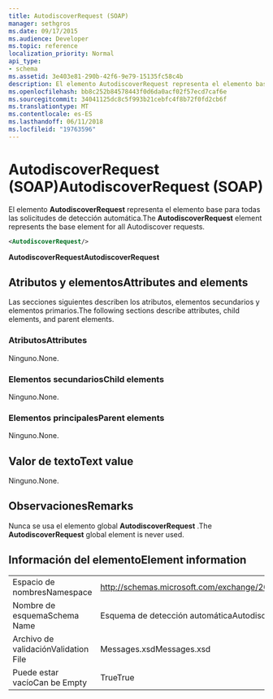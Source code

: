 ```yaml
---
title: AutodiscoverRequest (SOAP)
manager: sethgros
ms.date: 09/17/2015
ms.audience: Developer
ms.topic: reference
localization_priority: Normal
api_type:
- schema
ms.assetid: 3e403e81-290b-42f6-9e79-15135fc58c4b
description: El elemento AutodiscoverRequest representa el elemento base para todas las solicitudes de detección automática.
ms.openlocfilehash: bb8c252b84578443f0d6da0acf02f57ecd7caf6e
ms.sourcegitcommit: 34041125dc8c5f993b21cebfc4f8b72f0fd2cb6f
ms.translationtype: MT
ms.contentlocale: es-ES
ms.lasthandoff: 06/11/2018
ms.locfileid: "19763596"
---
```

# <a name="autodiscoverrequest-soap"></a><span data-ttu-id="ae419-103">AutodiscoverRequest (SOAP)</span><span class="sxs-lookup"><span data-stu-id="ae419-103">AutodiscoverRequest (SOAP)</span></span>

<span data-ttu-id="ae419-104">El elemento **AutodiscoverRequest** representa el elemento base para todas las solicitudes de detección automática.</span><span class="sxs-lookup"><span data-stu-id="ae419-104">The **AutodiscoverRequest** element represents the base element for all Autodiscover requests.</span></span> 
  
```XML
<AutodiscoverRequest/>
```

 <span data-ttu-id="ae419-105">**AutodiscoverRequest**</span><span class="sxs-lookup"><span data-stu-id="ae419-105">**AutodiscoverRequest**</span></span>
## <a name="attributes-and-elements"></a><span data-ttu-id="ae419-106">Atributos y elementos</span><span class="sxs-lookup"><span data-stu-id="ae419-106">Attributes and elements</span></span>

<span data-ttu-id="ae419-107">Las secciones siguientes describen los atributos, elementos secundarios y elementos primarios.</span><span class="sxs-lookup"><span data-stu-id="ae419-107">The following sections describe attributes, child elements, and parent elements.</span></span>
  
### <a name="attributes"></a><span data-ttu-id="ae419-108">Atributos</span><span class="sxs-lookup"><span data-stu-id="ae419-108">Attributes</span></span>

<span data-ttu-id="ae419-109">Ninguno.</span><span class="sxs-lookup"><span data-stu-id="ae419-109">None.</span></span>
  
### <a name="child-elements"></a><span data-ttu-id="ae419-110">Elementos secundarios</span><span class="sxs-lookup"><span data-stu-id="ae419-110">Child elements</span></span>

<span data-ttu-id="ae419-111">Ninguno.</span><span class="sxs-lookup"><span data-stu-id="ae419-111">None.</span></span>
  
### <a name="parent-elements"></a><span data-ttu-id="ae419-112">Elementos principales</span><span class="sxs-lookup"><span data-stu-id="ae419-112">Parent elements</span></span>

<span data-ttu-id="ae419-113">Ninguno.</span><span class="sxs-lookup"><span data-stu-id="ae419-113">None.</span></span>
  
## <a name="text-value"></a><span data-ttu-id="ae419-114">Valor de texto</span><span class="sxs-lookup"><span data-stu-id="ae419-114">Text value</span></span>

<span data-ttu-id="ae419-115">Ninguno.</span><span class="sxs-lookup"><span data-stu-id="ae419-115">None.</span></span>
  
## <a name="remarks"></a><span data-ttu-id="ae419-116">Observaciones</span><span class="sxs-lookup"><span data-stu-id="ae419-116">Remarks</span></span>

<span data-ttu-id="ae419-117">Nunca se usa el elemento global **AutodiscoverRequest** .</span><span class="sxs-lookup"><span data-stu-id="ae419-117">The **AutodiscoverRequest** global element is never used.</span></span> 
  
## <a name="element-information"></a><span data-ttu-id="ae419-118">Información del elemento</span><span class="sxs-lookup"><span data-stu-id="ae419-118">Element information</span></span>

|||
|:-----|:-----|
|<span data-ttu-id="ae419-119">Espacio de nombres</span><span class="sxs-lookup"><span data-stu-id="ae419-119">Namespace</span></span>  <br/> |http://schemas.microsoft.com/exchange/2010/Autodiscover  <br/> |
|<span data-ttu-id="ae419-120">Nombre de esquema</span><span class="sxs-lookup"><span data-stu-id="ae419-120">Schema Name</span></span>  <br/> |<span data-ttu-id="ae419-121">Esquema de detección automática</span><span class="sxs-lookup"><span data-stu-id="ae419-121">Autodiscover schema</span></span>  <br/> |
|<span data-ttu-id="ae419-122">Archivo de validación</span><span class="sxs-lookup"><span data-stu-id="ae419-122">Validation File</span></span>  <br/> |<span data-ttu-id="ae419-123">Messages.xsd</span><span class="sxs-lookup"><span data-stu-id="ae419-123">Messages.xsd</span></span>  <br/> |
|<span data-ttu-id="ae419-124">Puede estar vacío</span><span class="sxs-lookup"><span data-stu-id="ae419-124">Can be Empty</span></span>  <br/> |<span data-ttu-id="ae419-125">True</span><span class="sxs-lookup"><span data-stu-id="ae419-125">True</span></span>  <br/> |
   

